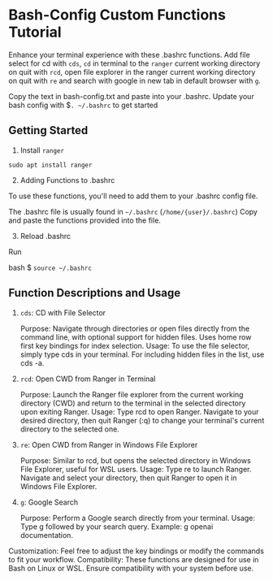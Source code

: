 # Bash-Config Custom Functions Tutorial

Enhance your terminal experience with these .bashrc functions. 
Add file select for cd with `cds`, `cd` in terminal to the `ranger` current working directory on quit with `rcd`, open file explorer in the ranger current working directory on quit with `re` and search with google in new tab in default browser with `g`.


Copy the text in bash-config.txt and paste into your .bashrc.  Update your bash config with $`. ~/.bashrc` to get started 

## Getting Started

1. Install `ranger`

`sudo apt install ranger`

2. Adding Functions to .bashrc

To use these functions, you'll need to add them to your .bashrc config file.

The .bashrc file is usually found in `~/.bashrc` (`/home/{user}/.bashrc`) 
Copy and paste the functions provided into the file.

3. Reload .bashrc 

Run

bash
$ `source ~/.bashrc`

## Function Descriptions and Usage
1. `cds`: CD with File Selector

    Purpose: Navigate through directories or open files directly from the command line, with optional support for hidden files. Uses home row first key bindings for index selection. 
    Usage:
        To use the file selector, simply type cds in your terminal.
        For including hidden files in the list, use cds -a.

2. `rcd`: Open CWD from Ranger in Terminal

    Purpose: Launch the Ranger file explorer from the current working directory (CWD) and return to the terminal in the selected directory upon exiting Ranger.
    Usage:
        Type rcd to open Ranger. Navigate to your desired directory, then quit Ranger (:q) to change your terminal's current directory to the selected one.

3. `re`: Open CWD from Ranger in Windows File Explorer

    Purpose: Similar to rcd, but opens the selected directory in Windows File Explorer, useful for WSL users.
    Usage:
        Type re to launch Ranger. Navigate and select your directory, then quit Ranger to open it in Windows File Explorer.

4. `g`: Google Search

    Purpose: Perform a Google search directly from your terminal.
    Usage:
        Type g followed by your search query. Example: g openai documentation.


Customization: Feel free to adjust the key bindings or modify the commands to fit your workflow.
Compatibility: These functions are designed for use in Bash on Linux or WSL. Ensure compatibility with your system before use.

